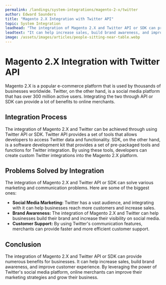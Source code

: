 ```yaml
---
permalink: /landings/system-integrations/magento-2-x/twitter
author: Edward Saunders
title: "Magento 2.X Integration with Twitter API"
topic: System Integration
leadhead: "The integration of Magento 2.X and Twitter API or SDK can provide numerous benefits for businesses"
leadtext: "It can help increase sales, build brand awareness, and improve customer experience. By leveraging the power of Twitter's social media platform, online merchants can improve their marketing strategies and grow their business."
image: /assets/images/articles/people-sitting-near-table.webp
---
```

<div class="arttext"><h1>Magento 2.X Integration with Twitter API</h1> 
<p>Magento 2.X is a popular e-commerce platform that is used by thousands of businesses worldwide. Twitter, on the other hand, is a social media platform that has over 300 million active users. Integrating the two through API or SDK can provide a lot of benefits to online merchants.</p>

<h2>Integration Process</h2>
<p>The integration of Magento 2.X and Twitter can be achieved through using Twitter API or SDK. Twitter API provides a set of tools that allows developers to access Twitter data and functionality. SDK, on the other hand, is a software development kit that provides a set of pre-packaged tools and functions for Twitter integration. By using these tools, developers can create custom Twitter integrations into the Magento 2.X platform.</p>

<h2>Problems Solved by Integration</h2>
<p>The integration of Magento 2.X and Twitter API or SDK can solve various marketing and communication problems. Here are some of the biggest ones:</p>
<ul>
<li><b>Social Media Marketing:</b> Twitter has a vast audience, and integrating with it can help businesses reach more customers and increase sales.</li>
<li><b>Brand Awareness:</b> The integration of Magento 2.X and Twitter can help businesses build their brand and increase their visibility on social media.</li>
<li><b>Customer Support:</b> By using Twitter's communication features, merchants can provide faster and more efficient customer support.</li>
</ul>

<h2>Conclusion</h2>
<p>The integration of Magento 2.X and Twitter API or SDK can provide numerous benefits for businesses. It can help increase sales, build brand awareness, and improve customer experience. By leveraging the power of Twitter's social media platform, online merchants can improve their marketing strategies and grow their business.</p>

</div>